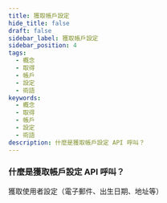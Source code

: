 ```yaml
---
title: 獲取帳戶設定
hide_title: false
draft: false
sidebar_label: 獲取帳戶設定
sidebar_position: 4
tags:
  - 概念
  - 取得
  - 帳戶
  - 設定
  - 術語
keywords:
  - 概念
  - 取得
  - 帳戶
  - 設定
  - 術語
description: 什麼是獲取帳戶設定 API 呼叫？
---
```


### 什麼是獲取帳戶設定 API 呼叫？

獲取使用者設定（電子郵件、出生日期、地址等）
